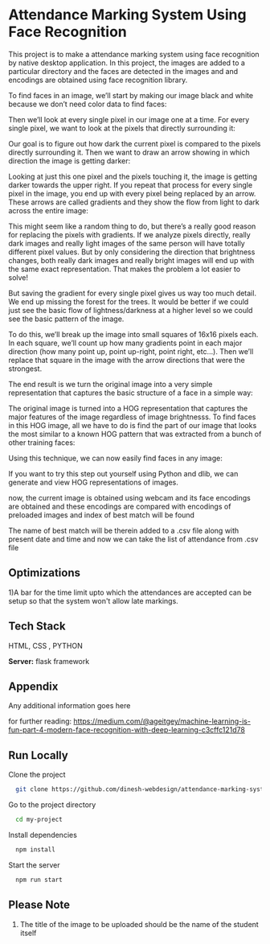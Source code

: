 # Attendance Marking System Using Face Recognition

This project is to make a attendance marking system using face recognition by native desktop application.
In this project, the images are added to a particular directory and the faces are detected in the images and and encodings are obtained using face recognition library.

To find faces in an image, we’ll start by making our image black and white because we don’t need color data to find faces:


Then we’ll look at every single pixel in our image one at a time. For every single pixel, we want to look at the pixels that directly surrounding it:


Our goal is to figure out how dark the current pixel is compared to the pixels directly surrounding it. Then we want to draw an arrow showing in which direction the image is getting darker:


Looking at just this one pixel and the pixels touching it, the image is getting darker towards the upper right.
If you repeat that process for every single pixel in the image, you end up with every pixel being replaced by an arrow. These arrows are called gradients and they show the flow from light to dark across the entire image:


This might seem like a random thing to do, but there’s a really good reason for replacing the pixels with gradients. If we analyze pixels directly, really dark images and really light images of the same person will have totally different pixel values. But by only considering the direction that brightness changes, both really dark images and really bright images will end up with the same exact representation. That makes the problem a lot easier to solve!

But saving the gradient for every single pixel gives us way too much detail. We end up missing the forest for the trees. It would be better if we could just see the basic flow of lightness/darkness at a higher level so we could see the basic pattern of the image.

To do this, we’ll break up the image into small squares of 16x16 pixels each. In each square, we’ll count up how many gradients point in each major direction (how many point up, point up-right, point right, etc…). Then we’ll replace that square in the image with the arrow directions that were the strongest.

The end result is we turn the original image into a very simple representation that captures the basic structure of a face in a simple way:


The original image is turned into a HOG representation that captures the major features of the image regardless of image brightnesss.
To find faces in this HOG image, all we have to do is find the part of our image that looks the most similar to a known HOG pattern that was extracted from a bunch of other training faces:


Using this technique, we can now easily find faces in any image:


If you want to try this step out yourself using Python and dlib, we can  generate and view HOG representations of images. 

now, the current image is obtained using webcam and its face encodings are obtained and these encodings are compared with encodings of preloaded images and index of best match will be found

The name of best match will be therein added to a .csv file along with present date and time and now we can take the list of attendance from .csv file 
## Optimizations

1)A bar for the time limit upto which the attendances are accepted can be setup so that the system won't allow late markings. 
## Tech Stack

 HTML, CSS , PYTHON

**Server:** flask framework


## Appendix

Any additional information goes here

for further reading:
https://medium.com/@ageitgey/machine-learning-is-fun-part-4-modern-face-recognition-with-deep-learning-c3cffc121d78
## Run Locally

Clone the project

```bash
  git clone https://github.com/dinesh-webdesign/attendance-marking-system
```

Go to the project directory

```bash
  cd my-project
```

Install dependencies

```bash
  npm install
```

Start the server

```bash
  npm run start
```


## Please Note

1) The title of the image to be uploaded should be the name of the student itself

